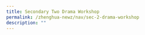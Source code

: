 ```yaml
---
title: Secondary Two Drama Workshop
permalink: /zhenghua-newz/nav/sec-2-drama-workshop
description: ""
---
```

